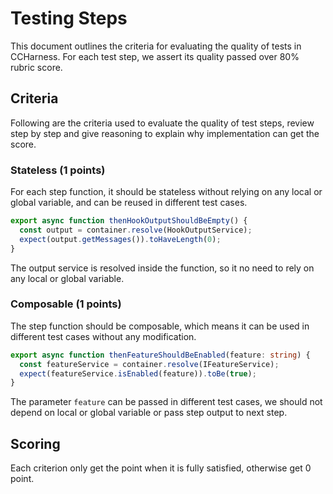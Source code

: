 # Testing Steps

This document outlines the criteria for evaluating the quality of tests in CCHarness. For each test step, we assert its quality passed over 80% rubric score.

## Criteria

Following are the criteria used to evaluate the quality of test steps, review step by step and give reasoning to explain why implementation can get the score.

### Stateless (1 points)

For each step function, it should be stateless without relying on any local or global variable, and can be reused in different test cases.

```ts
export async function thenHookOutputShouldBeEmpty() {
  const output = container.resolve(HookOutputService);
  expect(output.getMessages()).toHaveLength(0);
}
```

The output service is resolved inside the function, so it no need to rely on any local or global variable.

### Composable (1 points)

The step function should be composable, which means it can be used in different test cases without any modification.

```ts
export async function thenFeatureShouldBeEnabled(feature: string) {
  const featureService = container.resolve(IFeatureService);
  expect(featureService.isEnabled(feature)).toBe(true);
}
```

The parameter `feature` can be passed in different test cases, we should not depend on local or global variable or pass step output to next step.

## Scoring

Each criterion only get the point when it is fully satisfied, otherwise get 0 point.

